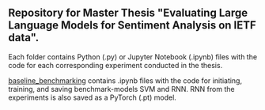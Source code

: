 ## Repository for Master Thesis "Evaluating Large Language Models for Sentiment Analysis on IETF data".

Each folder contains Python (.py) or Jupyter Notebook (.ipynb) files with the code for each corresponding experiment conducted in the thesis. 

[baseline_benchmarking](https://github.com/marticampgin/Master-Thesis/tree/main/baseline_benchmarking) contains .ipynb files with the code for initiating, training, and saving benchmark-models SVM and RNN. RNN from the experiments is also saved as a PyTorch (.pt) model. 
